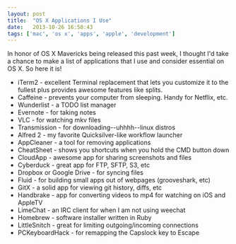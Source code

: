 ```yaml
---
layout: post
title:  "OS X Applications I Use"
date:   2013-10-26 16:50:43
tags: ['mac', 'os x', 'apps', 'apple', 'development']
---
```


In honor of OS X Mavericks being released this past week, I thought I'd take a
chance to make a list of applications that I use and consider essential on OS
X. So here it is!

- iTerm2 - excellent Terminal replacement that lets you customize it to the
  fullest plus provides awesome features like splits.
- Caffeine - prevents your computer from sleeping. Handy for Netflix, etc.
- Wunderlist - a TODO list manager
- Evernote - for taking notes
- VLC - for watching mkv files
- Transmission - for downloading--uhhhh--linux distros
- Alfred 2 - my favorite Quicksilver-like workflow launcher
- AppCleaner - a tool for removing applications
- CheatSheet - shows you shortcuts when you hold the CMD button down
- CloudApp -  awesome app for sharing screenshots and files
- Cyberduck - great app for FTP, SFTP, S3, etc
- Dropbox or Google Drive - for syncing files
- Fluid - for building small apps out of webpages (grooveshark, etc)
- GitX - a solid app for viewing git history, diffs, etc
- Handbrake - app for converting videos to mp4 for watching on iOS and AppleTV
- LimeChat - an IRC client for when I am not using weechat
- Homebrew - software installer written in Ruby
- LittleSnitch - great for limiting outgoing/incoming connections
- PCKeyboardHack - for remapping the Capslock key to Escape
